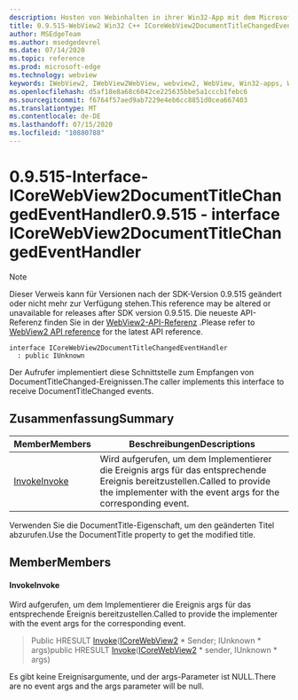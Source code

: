 ```yaml
---
description: Hosten von Webinhalten in ihrer Win32-App mit dem Microsoft Edge WebView2-Steuerelement
title: 0.9.515-WebView2 Win32 C++ ICoreWebView2DocumentTitleChangedEventHandler
author: MSEdgeTeam
ms.author: msedgedevrel
ms.date: 07/14/2020
ms.topic: reference
ms.prod: microsoft-edge
ms.technology: webview
keywords: IWebView2, IWebView2WebView, webview2, WebView, Win32-apps, Win32, Edge, ICoreWebView2, ICoreWebView2Controller, Browser-Steuerelement, Edge-HTML
ms.openlocfilehash: d5af18e8a68c6042ce225635bbe5a1cccb1febc6
ms.sourcegitcommit: f6764f57aed9ab7229e4eb6cc8851d0cea667403
ms.translationtype: MT
ms.contentlocale: de-DE
ms.lasthandoff: 07/15/2020
ms.locfileid: "10880788"
---
```

# <span data-ttu-id="9088f-104">0.9.515-Interface-ICoreWebView2DocumentTitleChangedEventHandler</span><span class="sxs-lookup"><span data-stu-id="9088f-104">0.9.515 - interface ICoreWebView2DocumentTitleChangedEventHandler</span></span> 

> [!NOTE]
> <span data-ttu-id="9088f-105">Dieser Verweis kann für Versionen nach der SDK-Version 0.9.515 geändert oder nicht mehr zur Verfügung stehen.</span><span class="sxs-lookup"><span data-stu-id="9088f-105">This reference may be altered or unavailable for releases after SDK version 0.9.515.</span></span> <span data-ttu-id="9088f-106">Die neueste API-Referenz finden Sie in der [WebView2-API-Referenz](../../../webview2-api-reference.md) .</span><span class="sxs-lookup"><span data-stu-id="9088f-106">Please refer to [WebView2 API reference](../../../webview2-api-reference.md) for the latest API reference.</span></span>

```
interface ICoreWebView2DocumentTitleChangedEventHandler
  : public IUnknown
```

<span data-ttu-id="9088f-107">Der Aufrufer implementiert diese Schnittstelle zum Empfangen von DocumentTitleChanged-Ereignissen.</span><span class="sxs-lookup"><span data-stu-id="9088f-107">The caller implements this interface to receive DocumentTitleChanged events.</span></span>

## <span data-ttu-id="9088f-108">Zusammenfassung</span><span class="sxs-lookup"><span data-stu-id="9088f-108">Summary</span></span>

 <span data-ttu-id="9088f-109">Member</span><span class="sxs-lookup"><span data-stu-id="9088f-109">Members</span></span>                        | <span data-ttu-id="9088f-110">Beschreibungen</span><span class="sxs-lookup"><span data-stu-id="9088f-110">Descriptions</span></span>
--------------------------------|---------------------------------------------
[<span data-ttu-id="9088f-111">Invoke</span><span class="sxs-lookup"><span data-stu-id="9088f-111">Invoke</span></span>](#invoke) | <span data-ttu-id="9088f-112">Wird aufgerufen, um dem Implementierer die Ereignis args für das entsprechende Ereignis bereitzustellen.</span><span class="sxs-lookup"><span data-stu-id="9088f-112">Called to provide the implementer with the event args for the corresponding event.</span></span>

<span data-ttu-id="9088f-113">Verwenden Sie die DocumentTitle-Eigenschaft, um den geänderten Titel abzurufen.</span><span class="sxs-lookup"><span data-stu-id="9088f-113">Use the DocumentTitle property to get the modified title.</span></span>

## <span data-ttu-id="9088f-114">Member</span><span class="sxs-lookup"><span data-stu-id="9088f-114">Members</span></span>

#### <span data-ttu-id="9088f-115">Invoke</span><span class="sxs-lookup"><span data-stu-id="9088f-115">Invoke</span></span> 

<span data-ttu-id="9088f-116">Wird aufgerufen, um dem Implementierer die Ereignis args für das entsprechende Ereignis bereitzustellen.</span><span class="sxs-lookup"><span data-stu-id="9088f-116">Called to provide the implementer with the event args for the corresponding event.</span></span>

> <span data-ttu-id="9088f-117">Public HRESULT [Invoke](#invoke)([ICoreWebView2](icorewebview2.md) \* Sender; IUnknown \* args)</span><span class="sxs-lookup"><span data-stu-id="9088f-117">public HRESULT [Invoke](#invoke)([ICoreWebView2](icorewebview2.md) \* sender, IUnknown \* args)</span></span>

<span data-ttu-id="9088f-118">Es gibt keine Ereignisargumente, und der args-Parameter ist NULL.</span><span class="sxs-lookup"><span data-stu-id="9088f-118">There are no event args and the args parameter will be null.</span></span>

